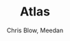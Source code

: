 ---
title: Atlas
kind: article
tags: [tools]
created_at: 2010/9/18
excerpt: Atlas is a tool for mapping curriculum.
keywords:
author: Chris Blow, Meedan
image: default.png
---